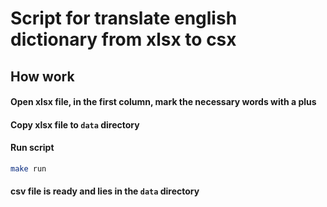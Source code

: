 # Script for translate english dictionary from xlsx to csx

## How work

#### Open xlsx file, in the first column, mark the necessary words with a plus
#### Copy xlsx file to `data` directory
#### Run script
```bash
make run
```
#### csv file is ready and lies in the `data` directory
